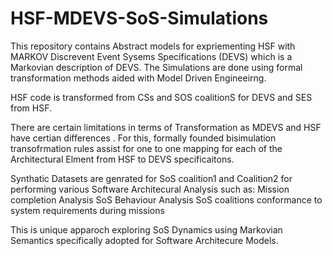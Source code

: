 # HSF-MDEVS-SoS-Simulations

This repository contains Abstract models for expriementing HSF with MARKOV Discrevent Event Sysems Specifications (DEVS) which is a Markovian description of DEVS. The Simulations are done using formal transformation methods aided with Model Driven Engineeirng. 

HSF code is transformed from CSs and SOS coalitionS for DEVS and SES from HSF.  

There are certain limitations in terms of Transformation as MDEVS and HSF have certian differences . For this, formally founded bisimulation transofrmation rules assist for one to one mapping for each of the Architectural Elment from HSF to DEVS specificaitons.

Synthatic Datasets are genrated for SoS coalition1 and Coalition2 for performing various Software Architecural Analysis such as:
Mission completion Analysis
SoS Behaviour Analysis
SoS coalitions conformance to system requirements during missions

This is unique apparoch exploring SoS Dynamics using Markovian Semantics specifically adopted for Software Architecure Models. 
